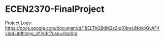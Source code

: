 # ECEN2370-FinalProject

Project Logs: https://docs.google.com/document/d/18ELThQBdM2z2Iq31bwUNdvpGyAF4vbpLutdthzpg_aY/edit?usp=sharing